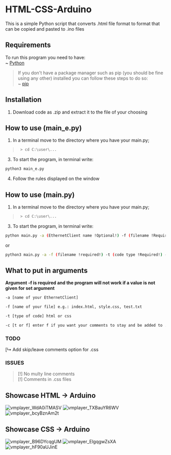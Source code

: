 # HTML-CSS-Arduino
This is a simple Python script that converts .html file format to format that can be copied and pasted to .ino files

## Requirements
To run this program you need to have:<br />
~ [Python](https://www.python.org/downloads/)<br />
> If you don't have a package manager such as pip (you should be fine using any other) installed you can follow these steps to do so:<br />
  ~ [pip](https://www.geeksforgeeks.org/how-to-install-pip-on-windows/#:~:text=Download%20and%20Install%20pip%3A&text=Download%20the%20get%2Dpip.py,where%20the%20above%20file%20exists.&text=and%20wait%20through%20the%20installation,now%20installed%20on%20your%20system)

## Installation
1. Download code as .zip and extract it to the file of your choosing

## How to use (main_e.py)
1. In a terminal move to the directory where you have your main.py;
> ```bash
>  > cd C:\user\...
>  ```
3. To start the program, in terminal write:
```bash
python3 main_e.py
```
4. Follow the rules displayed on the window

## How to use (main.py)
1. In a terminal move to the directory where you have your main.py;
> ```bash
>  > cd C:\user\...
>  ```
3. To start the program, in terminal write:
```bash
python main.py -a (EthernetClient name !Optional!) -f (filename !Required!) -t (code type !Required!)
```
or
```bash
python3 main.py -a -f (filename !required!) -t (code type !Required!) -c (t or f)
```

## What to put in arguments
**Argument -f is required and the program will not work if a value is not given for set argument**
```bash
-a [name of your EthernetClient]
```
```bash
-f [name of your file] e.g.: index.html, style.css, test.txt
```
```bash
-t [type of code] html or css 
```
```bash
-c [t or f] enter f if you want your comments to stay and be added to .ino code
```

### TODO
[↳ Add skip/leave comments option for .css

### ISSUES
>[!] No multy line comments <br>
>[!] Comments in .css files <br>

## Showcase HTML -> Arduino
![vmplayer_WdA0iTMASV](https://user-images.githubusercontent.com/89808542/159575130-dbdfdd16-9eaf-4d75-ae20-f4f3dd141278.png)
![vmplayer_TXBauYR6WV](https://user-images.githubusercontent.com/89808542/159575244-c6cfad2c-47cb-4240-9861-749fac7a6f68.png)
![vmplayer_bcyBznAm2t](https://user-images.githubusercontent.com/89808542/159575599-373b821c-e758-447f-9d83-6557ba70cd21.png)

## Showcase CSS -> Arduino
![vmplayer_B96DYcqgUM](https://user-images.githubusercontent.com/89808542/159131133-277631fb-fc41-4965-ae22-664d4a10f055.png)
![vmplayer_ElgqgwZsXA](https://user-images.githubusercontent.com/89808542/159131361-33b92895-c980-42e0-b7a4-c9d32a081d60.png)
![vmplayer_hF90aUJinE](https://user-images.githubusercontent.com/89808542/159131237-c6f712ea-1731-455e-86e7-5dea5e4aa4df.png)
